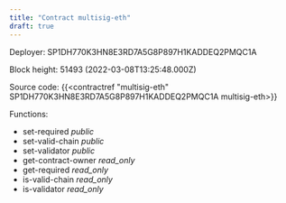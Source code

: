 ```yaml
---
title: "Contract multisig-eth"
draft: true
---
```

Deployer: SP1DH770K3HN8E3RD7A5G8P897H1KADDEQ2PMQC1A


 



Block height: 51493 (2022-03-08T13:25:48.000Z)

Source code: {{<contractref "multisig-eth" SP1DH770K3HN8E3RD7A5G8P897H1KADDEQ2PMQC1A multisig-eth>}}

Functions:

* set-required _public_
* set-valid-chain _public_
* set-validator _public_
* get-contract-owner _read_only_
* get-required _read_only_
* is-valid-chain _read_only_
* is-validator _read_only_
